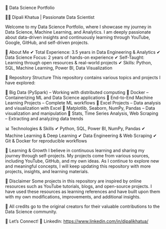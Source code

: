 🚀 Data Science Portfolio

👩‍💻 Dipali Khatua | Passionate Data Scientist

Welcome to my Data Science Portfolio, where I showcase my journey in Data Science, Machine Learning, and Analytics. I am deeply passionate about data-driven insights and continuously learning through YouTube, Google, GitHub, and self-driven projects.

📌 About Me
✔ Total Experience: 3.5 years in Data Engineering & Analytics
✔ Data Science Focus: 2 years of hands-on experience
✔ Self-Taught: Learning through open resources & real-world projects
✔ Skills: Python, SQL, Machine Learning, Power BI, Data Visualization


📂 Repository Structure
This repository contains various topics and projects I have explored:

🔹 Big Data (PySpark) – Working with distributed computing
🔹 Docker – Containerizing ML and Data Science applications
🔹 End-to-End Machine Learning Projects – Complete ML workflows
🔹 Excel Projects – Data analysis and visualization with Excel
🔹 Matplotlib, Seaborn, NumPy, Pandas – Data visualization and manipulation
🔹 Stats, Time Series Analysis, Web Scraping – Extracting and analyzing data trends

📊 Technologies & Skills
✔ Python, SQL, Power BI, NumPy, Pandas
✔ Machine Learning & Deep Learning
✔ Data Engineering & Web Scraping
✔ Git & Docker for reproducible workflows


🌱 Learning & Growth
I believe in continuous learning and sharing my journey through self-projects. My projects come from various sources, including YouTube, GitHub, and my own ideas. As I continue to explore new and meaningful concepts, I will keep updating this repository with more projects, insights, and learning materials.


📌 Disclaimer
Some projects in this repository are inspired by online resources such as YouTube tutorials, blogs, and open-source projects. I have used these resources as learning references and have built upon them with my own modifications, improvements, and additional insights.

🚀 All credits go to the original creators for their valuable contributions to the Data Science community.


📌 Let’s Connect!
📍 LinkedIn: https://www.linkedin.com/in/dipalikhatua/
